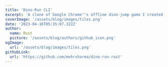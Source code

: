 ```yaml
---
title: 'Dino-Run CLI'
excerpt: 'A clone of Google Chrome''s offline dino-jump game I created as a way to learn Rust. All animations and icons all assembled into a tileset using Procreate.'
coverImage: '/assets/blog/images/tiles.png'
date: '2023-04-16T05:35:07.322Z'
author:
  name: Rust
  picture: '/assets/blog/authors/github_icon.png'
ogImage:
  url: '/assets/blog/images/tiles.png'
githubLink:
  url: 'https://github.com/mehrsharma/dino-run-rust'
---
```

